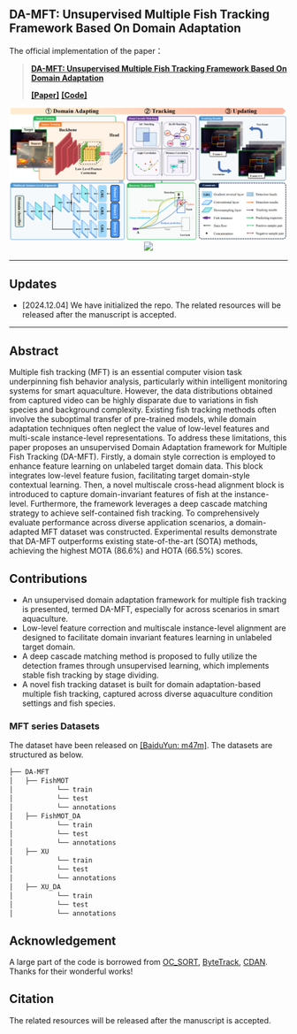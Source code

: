 ## DA-MFT: Unsupervised Multiple Fish Tracking Framework Based On Domain Adaptation
The official implementation of the paper：
>  [**DA-MFT: Unsupervised Multiple Fish Tracking Framework Based On Domain Adaptation**](##TODO:LINK##)  
>  
>  [**\[Paper\]**](##TODO:LINK##) [**\[Code\]**](https://github.com/vranlee/P2PMFT/)

<div align="center">
<img src="assets/Framework.png" width="900"/>
</div>


<div align="center">
<img src="assets/datasets.png" width="900"/>
</div>


-----

## Updates
+ [2024.12.04] We have initialized the repo. The related resources will be released after the manuscript is accepted.
-----



## Abstract
Multiple fish tracking (MFT) is an essential computer vision task underpinning fish behavior analysis, particularly within intelligent monitoring systems for smart aquaculture. However, the data distributions obtained from captured video can be highly disparate due to variations in fish species and background complexity. Existing fish tracking methods often involve the suboptimal transfer of pre-trained models, while domain adaptation techniques often neglect the value of low-level features and multi-scale instance-level representations. To address these limitations, this paper proposes an unsupervised Domain Adaptation framework for Multiple Fish Tracking (DA-MFT). Firstly, a domain style correction is employed to enhance feature learning on unlabeled target domain data. This block integrates low-level feature fusion, facilitating target domain-style contextual learning. Then, a novel multiscale cross-head alignment block is introduced to capture domain-invariant features of fish at the instance-level. Furthermore, the framework leverages a deep cascade matching strategy to achieve self-contained fish tracking. To comprehensively evaluate performance across diverse application scenarios, a domain-adapted MFT dataset was constructed. Experimental results demonstrate that DA-MFT outperforms existing state-of-the-art (SOTA) methods, achieving the highest MOTA (86.6%) and HOTA (66.5%) scores.

## Contributions
+ An unsupervised domain adaptation framework for multiple fish tracking is presented, termed DA-MFT, especially for across scenarios in smart aquaculture.
+ Low-level feature correction and multiscale instance-level alignment are designed to facilitate domain invariant features learning in unlabeled target domain.
+ A deep cascade matching method is proposed to fully utilize the detection frames through unsupervised learning, which implements stable fish tracking by stage dividing.
+ A novel fish tracking dataset is built for domain adaptation-based multiple fish tracking, captured across diverse aquaculture condition settings and fish species.


### MFT series Datasets
The dataset have been released on [[BaiduYun: m47m]](https://pan.baidu.com/s/16ZC0IHXCfjFzWGoUAx_Tgw?pwd=m47m). The datasets are structured as below.

~~~
├── DA-MFT
│   ├── FishMOT
│           └── train
│           └── test
│           └── annotations
│   ├── FishMOT_DA
│           └── train
│           └── test
│           └── annotations
│   ├── XU
│           └── train
│           └── test
│           └── annotations
│   ├── XU_DA
│           └── train
│           └── test
│           └── annotations
~~~



## Acknowledgement
A large part of the code is borrowed from [OC_SORT](https://github.com/noahcao/OC_SORT), [ByteTrack](https://github.com/ifzhang/ByteTrack), [CDAN](https://github.com/thuml/CDAN). Thanks for their wonderful works!

## Citation
The related resources will be released after the manuscript is accepted. 
